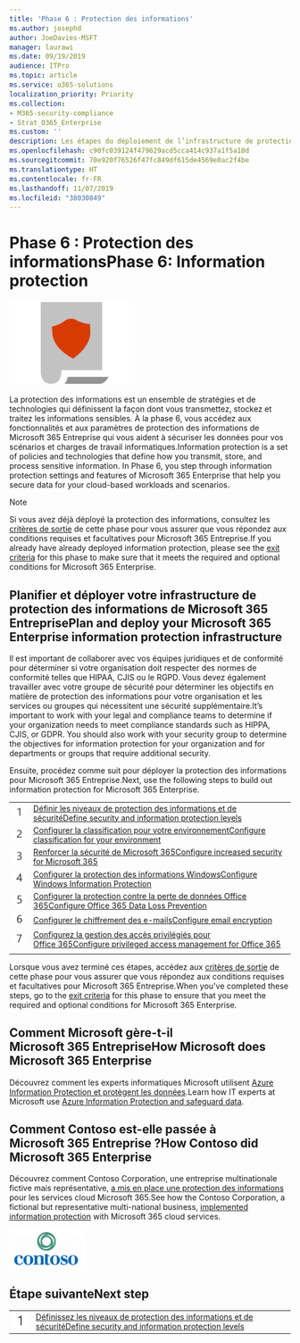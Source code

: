 ```yaml
---
title: 'Phase 6 : Protection des informations'
ms.author: josephd
author: JoeDavies-MSFT
manager: laurawi
ms.date: 09/19/2019
audience: ITPro
ms.topic: article
ms.service: o365-solutions
localization_priority: Priority
ms.collection:
- M365-security-compliance
- Strat_O365_Enterprise
ms.custom: ''
description: Les étapes du déploiement de l’infrastructure de protection des informations pour Microsoft 365 Entreprise.
ms.openlocfilehash: c90fc039124f479629acd5cca414c937a1f5a10d
ms.sourcegitcommit: 70e920f76526f47fc849df615de4569e0ac2f4be
ms.translationtype: HT
ms.contentlocale: fr-FR
ms.lasthandoff: 11/07/2019
ms.locfileid: "38030849"
---
```

# <a name="phase-6-information-protection"></a><span data-ttu-id="2a0c6-103">Phase 6 : Protection des informations</span><span class="sxs-lookup"><span data-stu-id="2a0c6-103">Phase 6: Information protection</span></span>

![Phase 6 : Protection des informations](./media/deploy-foundation-infrastructure/infoprotection_icon.png)

<span data-ttu-id="2a0c6-p101">La protection des informations est un ensemble de stratégies et de technologies qui définissent la façon dont vous transmettez, stockez et traitez les informations sensibles. À la phase 6, vous accédez aux fonctionnalités et aux paramètres de protection des informations de Microsoft 365 Entreprise qui vous aident à sécuriser les données pour vos scénarios et charges de travail informatiques.</span><span class="sxs-lookup"><span data-stu-id="2a0c6-p101">Information protection is a set of policies and technologies that define how you transmit, store, and process sensitive information. In Phase 6, you step through information protection settings and features of Microsoft 365 Enterprise that help you secure data for your cloud-based workloads and scenarios.</span></span>

>[!Note]
><span data-ttu-id="2a0c6-107">Si vous avez déjà déployé la protection des informations, consultez les [critères de sortie](infoprotect-exit-criteria.md) de cette phase pour vous assurer que vous répondez aux conditions requises et facultatives pour Microsoft 365 Entreprise.</span><span class="sxs-lookup"><span data-stu-id="2a0c6-107">If you already have already deployed information protection, please see the [exit criteria](infoprotect-exit-criteria.md) for this phase to make sure that it meets the required and optional conditions for Microsoft 365 Enterprise.</span></span>
>

## <a name="plan-and-deploy-your-microsoft-365-enterprise-information-protection-infrastructure"></a><span data-ttu-id="2a0c6-108">Planifier et déployer votre infrastructure de protection des informations de Microsoft 365 Entreprise</span><span class="sxs-lookup"><span data-stu-id="2a0c6-108">Plan and deploy your Microsoft 365 Enterprise information protection infrastructure</span></span> 

<span data-ttu-id="2a0c6-p102">Il est important de collaborer avec vos équipes juridiques et de conformité pour déterminer si votre organisation doit respecter des normes de conformité telles que HIPAA, CJIS ou le RGPD. Vous devez également travailler avec votre groupe de sécurité pour déterminer les objectifs en matière de protection des informations pour votre organisation et les services ou groupes qui nécessitent une sécurité supplémentaire.</span><span class="sxs-lookup"><span data-stu-id="2a0c6-p102">It’s important to work with your legal and compliance teams to determine if your organization needs to meet compliance standards such as HIPPA, CJIS, or GDPR. You should also work with your security group to determine the objectives for information protection for your organization and for departments or groups that require additional security.</span></span>

<span data-ttu-id="2a0c6-111">Ensuite, procédez comme suit pour déployer la protection des informations pour Microsoft 365 Entreprise.</span><span class="sxs-lookup"><span data-stu-id="2a0c6-111">Next, use the following steps to build out information protection for Microsoft 365 Enterprise.</span></span>

|||
|:-------|:-----|
|![Étape 1](./media/stepnumbers/Step1.png)|[<span data-ttu-id="2a0c6-113">Définir les niveaux de protection des informations et de sécurité</span><span class="sxs-lookup"><span data-stu-id="2a0c6-113">Define security and information protection levels</span></span>](infoprotect-define-sec-infoprotect-levels.md)|
|![Étape 2](./media/stepnumbers/Step2.png)|[<span data-ttu-id="2a0c6-115">Configurer la classification pour votre environnement</span><span class="sxs-lookup"><span data-stu-id="2a0c6-115">Configure classification for your environment</span></span>](infoprotect-configure-classification.md)|
|![Étape 3](./media/stepnumbers/Step3.png)|[<span data-ttu-id="2a0c6-117">Renforcer la sécurité de Microsoft 365</span><span class="sxs-lookup"><span data-stu-id="2a0c6-117">Configure increased security for Microsoft 365</span></span>](infoprotect-configure-increased-security-office-365.md)|
|![Étape 4](./media/stepnumbers/Step4.png)|[<span data-ttu-id="2a0c6-119">Configurer la protection des informations Windows</span><span class="sxs-lookup"><span data-stu-id="2a0c6-119">Configure Windows Information Protection</span></span>](infoprotect-deploy-windows-information-protection.md)|
|![Étape 5](./media/stepnumbers/Step5.png)|[<span data-ttu-id="2a0c6-121">Configurer la protection contre la perte de données Office 365</span><span class="sxs-lookup"><span data-stu-id="2a0c6-121">Configure Office 365 Data Loss Prevention</span></span>](infoprotect-data-loss-prevention.md)|
|![Étape 6](./media/stepnumbers/Step6.png)|[<span data-ttu-id="2a0c6-123">Configurer le chiffrement des e-mails</span><span class="sxs-lookup"><span data-stu-id="2a0c6-123">Configure email encryption</span></span>](infoprotect-email-encryption.md)|
|![Étape 7](./media/stepnumbers/Step7.png)|[<span data-ttu-id="2a0c6-125">Configurez la gestion des accès privilégiés pour Office 365</span><span class="sxs-lookup"><span data-stu-id="2a0c6-125">Configure privileged access management for Office 365</span></span>](infoprotect-configure-privileged-access-management.md)|
|||

<span data-ttu-id="2a0c6-126">Lorsque vous avez terminé ces étapes, accédez aux [critères de sortie](infoprotect-exit-criteria.md) de cette phase pour vous assurer que vous répondez aux conditions requises et facultatives pour Microsoft 365 Entreprise.</span><span class="sxs-lookup"><span data-stu-id="2a0c6-126">When you've completed these steps, go to the [exit criteria](infoprotect-exit-criteria.md) for this phase to ensure that you meet the required and optional conditions for Microsoft 365 Enterprise.</span></span>

## <a name="how-microsoft-does-microsoft-365-enterprise"></a><span data-ttu-id="2a0c6-127">Comment Microsoft gère-t-il Microsoft 365 Entreprise</span><span class="sxs-lookup"><span data-stu-id="2a0c6-127">How Microsoft does Microsoft 365 Enterprise</span></span>

<span data-ttu-id="2a0c6-128">Découvrez comment les experts informatiques Microsoft utilisent [Azure Information Protection et protègent les données](https://www.microsoft.com/itshowcase/deploying-and-managing-microsoft-365#primaryR9).</span><span class="sxs-lookup"><span data-stu-id="2a0c6-128">Learn how IT experts at Microsoft use [Azure Information Protection and safeguard data](https://www.microsoft.com/itshowcase/deploying-and-managing-microsoft-365#primaryR9).</span></span>

## <a name="how-contoso-did-microsoft-365-enterprise"></a><span data-ttu-id="2a0c6-129">Comment Contoso est-elle passée à Microsoft 365 Entreprise ?</span><span class="sxs-lookup"><span data-stu-id="2a0c6-129">How Contoso did Microsoft 365 Enterprise</span></span>

<span data-ttu-id="2a0c6-130">Découvrez comment Contoso Corporation, une entreprise multinationale fictive mais représentative, [a mis en place une protection des informations](contoso-info-protect.md) pour les services cloud Microsoft 365.</span><span class="sxs-lookup"><span data-stu-id="2a0c6-130">See how the Contoso Corporation, a fictional but representative multi-national business, [implemented information protection](contoso-info-protect.md) with Microsoft 365 cloud services.</span></span>

![Société Contoso](./media/contoso-overview/contoso-icon.png)

## <a name="next-step"></a><span data-ttu-id="2a0c6-132">Étape suivante</span><span class="sxs-lookup"><span data-stu-id="2a0c6-132">Next step</span></span>

|||
|:-------|:-----|
|![Étape 1](./media/stepnumbers/Step1.png)|[<span data-ttu-id="2a0c6-134">Définissez les niveaux de protection des informations et de sécurité</span><span class="sxs-lookup"><span data-stu-id="2a0c6-134">Define security and information protection levels</span></span>](infoprotect-define-sec-infoprotect-levels.md)|

